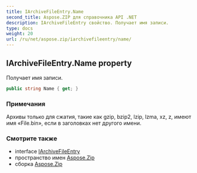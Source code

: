 ```yaml
---
title: IArchiveFileEntry.Name
second_title: Aspose.ZIP для справочника API .NET
description: IArchiveFileEntry свойство. Получает имя записи.
type: docs
weight: 20
url: /ru/net/aspose.zip/iarchivefileentry/name/
---
```

## IArchiveFileEntry.Name property

Получает имя записи.

```csharp
public string Name { get; }
```

### Примечания

Архивы только для сжатия, такие как gzip, bzip2, lzip, lzma, xz, z, имеют имя «File.bin», если в заголовках нет другого имени.

### Смотрите также

* interface [IArchiveFileEntry](../)
* пространство имен [Aspose.Zip](../../iarchivefileentry/)
* сборка [Aspose.Zip](../../../)


